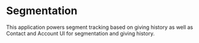 # Segmentation

This application powers segment tracking based on giving history as well as Contact and Account UI for segmentation and giving history.




